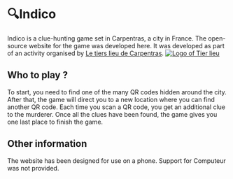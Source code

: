 # 🔍Indico

Indico is a clue-hunting game set in Carpentras, a city in France.
The open-source website for the game was developed here.
It was developed as part of an activity organised by [Le tiers lieu de Carpentras](https://letierslieudecarpentras.fr/).
[![Logo of Tier lieu](https://letierslieudecarpentras.fr/wp-content/uploads/2023/07/TTRA.jpg)](https://letierslieudecarpentras.fr/)

## Who to play ?

To start, you need to find one of the many QR codes hidden around the city.
After that, the game will direct you to a new location where you can find another QR code.
Each time you scan a QR code, you get an additional clue to the murderer.
Once all the clues have been found, the game gives you one last place to finish the game.

## Other information

The website has been designed for use on a phone.
Support for Computeur was not provided.
